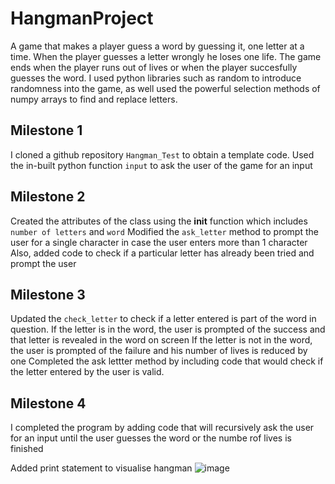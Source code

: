 # HangmanProject
A game that makes a player guess a word by guessing it, one letter at a time.
When the player guesses a letter wrongly he loses one life.
The game ends when the player runs out of lives or when the player succesfully guesses the word.
I used python libraries such as random to introduce randomness into the game, as well used the powerful selection methods of numpy arrays to find and replace letters.

## Milestone 1
I cloned a github repository `Hangman_Test` to obtain a template code.
Used the in-built python function `input` to ask the user of the game for an input

## Milestone 2
Created the attributes of the class using the __init__ function which includes `number of letters` and `word`
Modified the `ask_letter` method to prompt the user for a single character in case the user enters more than 1 character
Also, added code to check if a particular letter has already been tried and prompt the user

## Milestone 3
Updated the `check_letter` to check if a letter entered is part of the word in question. 
If the letter is in the word, the user is prompted of the success and that letter is revealed in the word on screen
If the letter is not in the word, the user is prompted of the failure and his number of lives is reduced by one
Completed the ask lettter method by including code that would check if the letter entered by the user is valid.

## Milestone 4
I completed the program by adding code that will recursively ask the user for an input until the user guesses the word or the numbe rof lives is finished

Added print statement to visualise hangman
![image](https://user-images.githubusercontent.com/71975468/163256558-889a0b26-1206-44fe-8e1a-1488364c7b00.png)

